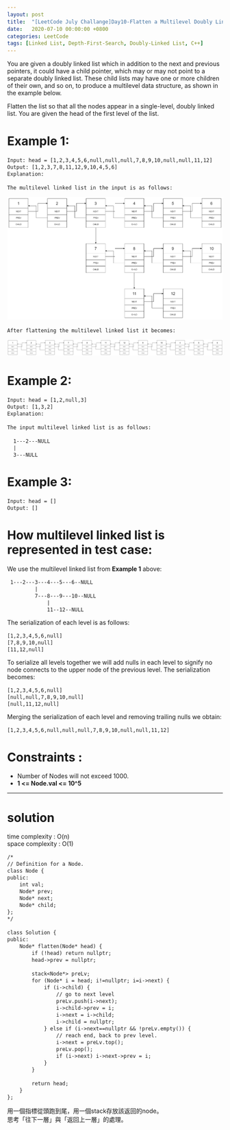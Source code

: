 ```yaml
---
layout: post
title:  "[LeetCode July Challange]Day10-Flatten a Multilevel Doubly Linked List"
date:   2020-07-10 00:00:00 +0800
categories: LeetCode
tags: [Linked List, Depth-First-Search, Doubly-Linked List, C++]
---
```

You are given a doubly linked list which in addition to the next and previous pointers, it could have a child pointer, which may or may not point to a separate doubly linked list. These child lists may have one or more children of their own, and so on, to produce a multilevel data structure, as shown in the example below.  

Flatten the list so that all the nodes appear in a single-level, doubly linked list. You are given the head of the first level of the list.  

# Example 1:  
	Input: head = [1,2,3,4,5,6,null,null,null,7,8,9,10,null,null,11,12]
	Output: [1,2,3,7,8,11,12,9,10,4,5,6]
	Explanation:

	The multilevel linked list in the input is as follows:

![](https://github.com/nshawn4675/nshawn4675.github.io/blob/master/_pic/multilevellinkedlist.png?raw=true)

	After flattening the multilevel linked list it becomes:

![](https://github.com/nshawn4675/nshawn4675.github.io/blob/master/_pic/multilevellinkedlistflattened.png?raw=true)

# Example 2:  
	Input: head = [1,2,null,3]
	Output: [1,3,2]
	Explanation:

	The input multilevel linked list is as follows:

	  1---2---NULL
	  |
	  3---NULL

# Example 3:  
	Input: head = []
	Output: []

# How multilevel linked list is represented in test case:  

We use the multilevel linked list from **Example 1** above:  

	 1---2---3---4---5---6--NULL
	         |
	         7---8---9---10--NULL
	             |
	             11--12--NULL

The serialization of each level is as follows:  

	[1,2,3,4,5,6,null]
	[7,8,9,10,null]
	[11,12,null]

To serialize all levels together we will add nulls in each level to signify no node connects to the upper node of the previous level. The serialization becomes:  

	[1,2,3,4,5,6,null]
	[null,null,7,8,9,10,null]
	[null,11,12,null]

Merging the serialization of each level and removing trailing nulls we obtain:  

	[1,2,3,4,5,6,null,null,null,7,8,9,10,null,null,11,12]

# Constraints :  

- Number of Nodes will not exceed 1000.
- **1 <= Node.val <= 10^5**

______________________  

# solution
time complexity : O(n)  
space complexity : O(1)  

	/*
	// Definition for a Node.
	class Node {
	public:
	    int val;
	    Node* prev;
	    Node* next;
	    Node* child;
	};
	*/

	class Solution {
	public:
	    Node* flatten(Node* head) {
	        if (!head) return nullptr;
	        head->prev = nullptr;
	        
	        stack<Node*> preLv;
	        for (Node* i = head; i!=nullptr; i=i->next) {
	            if (i->child) {
	                // go to next level
	                preLv.push(i->next);
	                i->child->prev = i;
	                i->next = i->child;
	                i->child = nullptr;
	            } else if (i->next==nullptr && !preLv.empty()) {
	                // reach end, back to prev level.
	                i->next = preLv.top();
	                preLv.pop();
	                if (i->next) i->next->prev = i;
	            }
	        }
	        
	        return head;
	    }
	};

用一個指標從頭跑到尾，用一個stack存放該返回的node。  
思考「往下一層」與「返回上一層」的處理。  